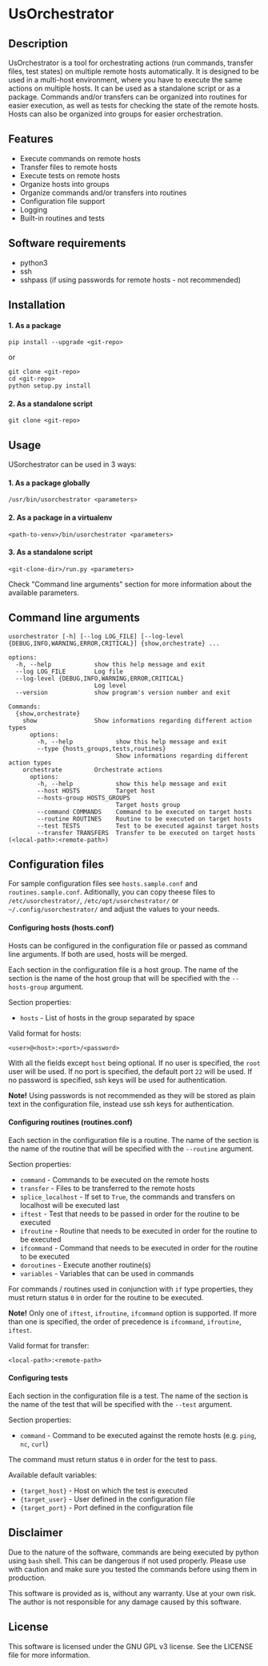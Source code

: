 # UsOrchestrator

## Description

UsOrchestrator is a tool for orchestrating actions (run commands, transfer files, test states) on multiple remote hosts automatically. It is designed to be used in a multi-host environment, where you have to execute the same actions on multiple hosts. It can be used as a standalone script or as a package.
Commands and/or transfers can be organized into routines for easier execution, as well as tests for checking the state of the remote hosts.
Hosts can also be organized into groups for easier orchestration.

## Features

- Execute commands on remote hosts
- Transfer files to remote hosts
- Execute tests on remote hosts
- Organize hosts into groups
- Organize commands and/or transfers into routines
- Configuration file support
- Logging
- Built-in routines and tests

## Software requirements

- python3
- ssh
- sshpass (if using passwords for remote hosts - not recommended)

## Installation

#### 1. As a package

```
pip install --upgrade <git-repo>
```

or 

```
git clone <git-repo>
cd <git-repo>
python setup.py install
```

#### 2. As a standalone script

```
git clone <git-repo>
```

## Usage

USorchestrator can be used in 3 ways:

#### 1. As a package globally

```
/usr/bin/usorchestrator <parameters>
```

#### 2. As a package in a virtualenv

```
<path-to-venv>/bin/usorchestrator <parameters>
```

#### 3. As a standalone script

```
<git-clone-dir>/run.py <parameters>
```

Check "Command line arguments" section for more information about the available parameters.

## Command line arguments

```
usorchestrator [-h] [--log LOG_FILE] [--log-level {DEBUG,INFO,WARNING,ERROR,CRITICAL}] {show,orchestrate} ...

options:
  -h, --help            show this help message and exit
  --log LOG_FILE        Log file
  --log-level {DEBUG,INFO,WARNING,ERROR,CRITICAL}
                        Log level
  --version             show program's version number and exit

Commands:
  {show,orchestrate}
    show                Show informations regarding different action types
      options:
        -h, --help            show this help message and exit
        --type {hosts_groups,tests,routines}
                              Show informations regarding different action types
    orchestrate         Orchestrate actions
      options:
        -h, --help            show this help message and exit
        --host HOSTS          Target host
        --hosts-group HOSTS_GROUPS
                              Target hosts group
        --command COMMANDS    Command to be executed on target hosts
        --routine ROUTINES    Routine to be executed on target hosts
        --test TESTS          Test to be executed against target hosts
        --transfer TRANSFERS  Transfer to be executed on target hosts (<local-path>:<remote-path>)
```

## Configuration files
For sample configuration files see `hosts.sample.conf` and `routines.sample.conf`. Aditionally, you can copy theese files to `/etc/usorchestrator/`, `/etc/opt/usorchestrator/` or `~/.config/usorchestrator/` and adjust the values to your needs.

#### Configuring hosts (hosts.conf)
Hosts can be configured in the configuration file or passed as command line arguments. If both are used, hosts will be merged.

Each section in the configuration file is a host group. The name of the section is the name of the host group that will be specified with the `--hosts-group` argument.

Section properties:
- `hosts` - List of hosts in the group separated by space

Valid format for hosts:

```
<user>@<host>:<port>/<password>
```

With all the fields except `host` being optional.
If no user is specified, the `root` user will be used. If no port is specified, the default port `22` will be used. If no password is specified, ssh keys will be used for authentication.

**Note!** Using passwords is not recommended as they will be stored as plain text in the configuration file, instead use ssh keys for authentication.

#### Configuring routines (routines.conf)
Each section in the configuration file is a routine. The name of the section is the name of the routine that will be specified with the `--routine` argument.

Section properties:
- `command` - Commands to be executed on the remote hosts
- `transfer` - Files to be transferred to the remote hosts
- `splice_localhost` - If set to `True`, the commands and transfers on localhost will be executed last
- `iftest` - Test that needs to be passed in order for the routine to be executed
- `ifroutine` - Routine that needs to be executed in order for the routine to be executed
- `ifcommand` - Command that needs to be executed in order for the routine to be executed
- `doroutines` - Execute another routine(s)
- `variables` - Variables that can be used in commands

For commands / routines used in conjunction with `if` type properties, they must return status `0` in order for the routine to be executed.

**Note!** Only one of `iftest`, `ifroutine`, `ifcommand` option is supported. If more than one is specified, the order of precedence is `ifcommand`, `ifroutine`, `iftest`.

Valid format for transfer:

```
<local-path>:<remote-path>
```

#### Configuring tests
Each section in the configuration file is a test. The name of the section is the name of the test that will be specified with the `--test` argument.

Section properties:
- `command` - Command to be executed against the remote hosts (e.g. `ping`, `nc`, `curl`)

The command must return status `0` in order for the test to pass.

Available default variables:
- `{target_host}` - Host on which the test is executed
- `{target_user}` - User defined in the configuration file
- `{target_port}` - Port defined in the configuration file

## Disclaimer

Due to the nature of the software, commands are being executed by python using `bash` shell. This can be dangerous if not used properly. Please use with caution and make sure you tested the commands before using them in production.

This software is provided as is, without any warranty. Use at your own risk. The author is not responsible for any damage caused by this software.

## License

This software is licensed under the GNU GPL v3 license. See the LICENSE file for more information.